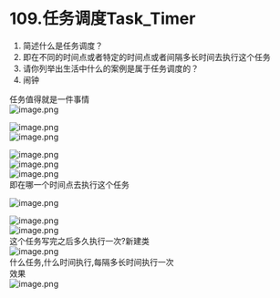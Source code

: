 # 109.任务调度Task_Timer


1. 简述什么是任务调度？
  1. 即在不同的时间点或者特定的时间点或者间隔多长时间去执行这个任务<br />
3. 请你列举出生活中什么的案例是属于任务调度的？
  1. 闹钟

任务值得就是一件事情<br />![image.png](https://cdn.nlark.com/yuque/0/2019/png/349894/1560329538325-43620985-11c7-4a96-b227-625688dc2b2e.png#align=left&display=inline&height=134&name=image.png&originHeight=268&originWidth=740&size=110945&status=done&width=370)

![image.png](https://cdn.nlark.com/yuque/0/2019/png/349894/1560329587894-2a5a6a26-bc47-4d6b-9ded-741f0bfcc8ef.png#align=left&display=inline&height=56&name=image.png&originHeight=112&originWidth=390&size=31802&status=done&width=195)<br />![image.png](https://cdn.nlark.com/yuque/0/2019/png/349894/1560329575163-1c7c4a02-18c1-4ca6-abcc-192bb641203d.png#align=left&display=inline&height=131&name=image.png&originHeight=262&originWidth=766&size=65251&status=done&width=383)

![image.png](https://cdn.nlark.com/yuque/0/2019/png/349894/1560329615136-5ea7e1f0-8ac5-4ce3-920b-6293d4ca49d9.png#align=left&display=inline&height=36&name=image.png&originHeight=72&originWidth=750&size=28300&status=done&width=375)<br />![image.png](https://cdn.nlark.com/yuque/0/2019/png/349894/1560329635784-5dc75145-1637-4765-b8cd-ade3ee855600.png#align=left&display=inline&height=33&name=image.png&originHeight=65&originWidth=865&size=47114&status=done&width=432.5)<br />![image.png](https://cdn.nlark.com/yuque/0/2019/png/349894/1560329688105-4842e59c-a37f-49f4-b4f2-45a922fd5269.png#align=left&display=inline&height=33&name=image.png&originHeight=66&originWidth=851&size=44747&status=done&width=425.5)<br />即在哪一个时间点去执行这个任务

![image.png](https://cdn.nlark.com/yuque/0/2019/png/349894/1560329733650-5ea9f88e-4d5d-4440-a3d8-37c0501eec0f.png#align=left&display=inline&height=193&name=image.png&originHeight=385&originWidth=431&size=82555&status=done&width=215.5)

![image.png](https://cdn.nlark.com/yuque/0/2019/png/349894/1560329593950-163a87bf-f4ca-46ab-b6f4-36fade89f6c2.png#align=left&display=inline&height=51&name=image.png&originHeight=102&originWidth=365&size=26868&status=done&width=182.5)<br />![image.png](https://cdn.nlark.com/yuque/0/2019/png/349894/1560329790964-098cd0a8-5153-4ca7-b557-d2b831883317.png#align=left&display=inline&height=305&name=image.png&originHeight=609&originWidth=961&size=340231&status=done&width=480.5)<br />这个任务写完之后多久执行一次?新建类<br />![image.png](https://cdn.nlark.com/yuque/0/2019/png/349894/1560329988776-01489cd0-fef6-4604-b962-e8e1c14504fc.png#align=left&display=inline&height=285&name=image.png&originHeight=570&originWidth=1174&size=439470&status=done&width=587)<br />什么任务,什么时间执行,每隔多长时间执行一次<br />效果<br />![image.png](https://cdn.nlark.com/yuque/0/2019/png/349894/1560330004032-085dc41c-d648-4e3e-9d14-36313645e8ab.png#align=left&display=inline&height=147&name=image.png&originHeight=293&originWidth=280&size=130897&status=done&width=140)
